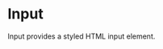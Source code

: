 # Input

Input provides a styled HTML input element.

<script>
    import Example from '../_examples/InputExample.svelte';
</script>

<Example />
